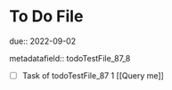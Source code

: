 # To Do File

due:: 2022-09-02

metadatafield:: todoTestFile_87_8

- [ ] Task of todoTestFile_87 1 [[Query me]]
